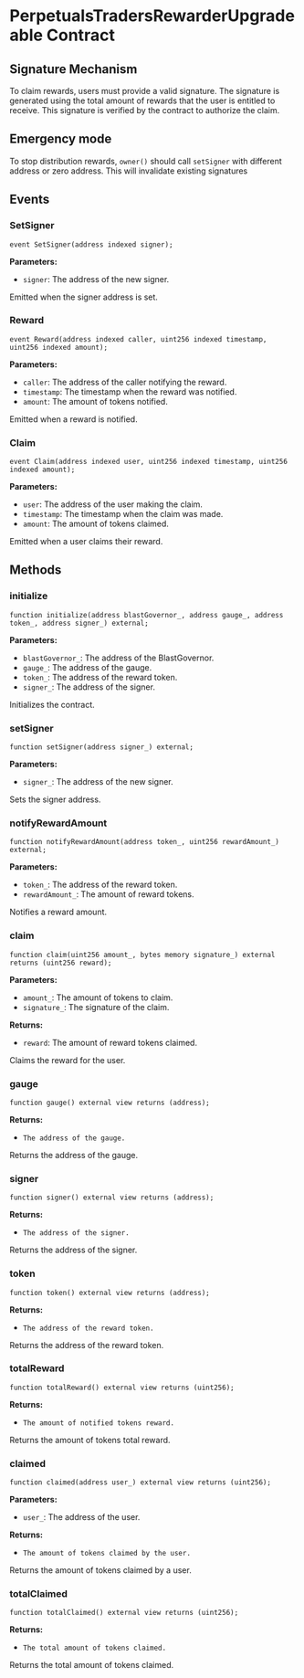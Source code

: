 
# PerpetualsTradersRewarderUpgradeable Contract

## Signature Mechanism

To claim rewards, users must provide a valid signature. The signature is generated using the total amount of rewards that the user is entitled to receive. This signature is verified by the contract to authorize the claim.

## Emergency mode
To stop distribution rewards, `owner()` should call `setSigner` with different address or zero address. This will invalidate existing signatures

## Events

### SetSigner
```solidity
event SetSigner(address indexed signer);
```
**Parameters:**
- `signer`: The address of the new signer.

Emitted when the signer address is set.

### Reward
```solidity
event Reward(address indexed caller, uint256 indexed timestamp, uint256 indexed amount);
```
**Parameters:**
- `caller`: The address of the caller notifying the reward.
- `timestamp`: The timestamp when the reward was notified.
- `amount`: The amount of tokens notified.

Emitted when a reward is notified.

### Claim
```solidity
event Claim(address indexed user, uint256 indexed timestamp, uint256 indexed amount);
```
**Parameters:**
- `user`: The address of the user making the claim.
- `timestamp`: The timestamp when the claim was made.
- `amount`: The amount of tokens claimed.

Emitted when a user claims their reward.

## Methods

### initialize
```solidity
function initialize(address blastGovernor_, address gauge_, address token_, address signer_) external;
```
**Parameters:**
- `blastGovernor_`: The address of the BlastGovernor.
- `gauge_`: The address of the gauge.
- `token_`: The address of the reward token.
- `signer_`: The address of the signer.

Initializes the contract.

### setSigner
```solidity
function setSigner(address signer_) external;
```
**Parameters:**
- `signer_`: The address of the new signer.

Sets the signer address.

### notifyRewardAmount
```solidity
function notifyRewardAmount(address token_, uint256 rewardAmount_) external;
```
**Parameters:**
- `token_`: The address of the reward token.
- `rewardAmount_`: The amount of reward tokens.

Notifies a reward amount.

### claim
```solidity
function claim(uint256 amount_, bytes memory signature_) external returns (uint256 reward);
```
**Parameters:**
- `amount_`: The amount of tokens to claim.
- `signature_`: The signature of the claim.

**Returns:**
- `reward`: The amount of reward tokens claimed.

Claims the reward for the user.

### gauge
```solidity
function gauge() external view returns (address);
```
**Returns:**
- `The address of the gauge.`

Returns the address of the gauge.

### signer
```solidity
function signer() external view returns (address);
```
**Returns:**
- `The address of the signer.`

Returns the address of the signer.

### token
```solidity
function token() external view returns (address);
```
**Returns:**
- `The address of the reward token.`

Returns the address of the reward token.

### totalReward
```solidity
function totalReward() external view returns (uint256);
```
**Returns:**
- `The amount of notified tokens reward.`

Returns the amount of tokens total reward.

### claimed
```solidity
function claimed(address user_) external view returns (uint256);
```
**Parameters:**
- `user_`: The address of the user.

**Returns:**
- `The amount of tokens claimed by the user.`

Returns the amount of tokens claimed by a user.

### totalClaimed
```solidity
function totalClaimed() external view returns (uint256);
```
**Returns:**
- `The total amount of tokens claimed.`

Returns the total amount of tokens claimed.
